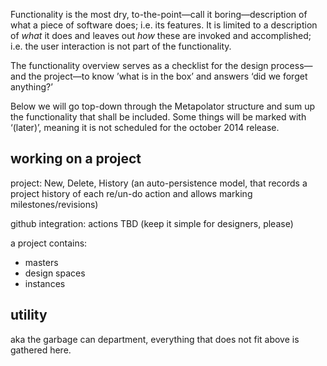 Functionality is the most dry, to-the-point—call it boring—description of what a piece of software does; i.e. its features. It is limited to a description of _what_ it does and leaves out _how_ these are invoked and accomplished; i.e. the user interaction is not part of the functionality.

The functionality overview serves as a checklist for the design process—and the project—to know ’what is in the box’ and answers ‘did we forget anything?’

Below we will go top-down through the Metapolator structure and sum up the functionality that shall be included. Some things will be marked with ‘(later)’, meaning it is not scheduled for the october 2014 release.

## working on a project

project: New, Delete, History (an auto-persistence model, that records a project history of each re/un-do action and allows marking milestones/revisions)

github integration: actions TBD (keep it simple for designers, please)

a project contains:
* masters
* design spaces
* instances

## utility
aka the garbage can department, everything that does not fit above is gathered here.